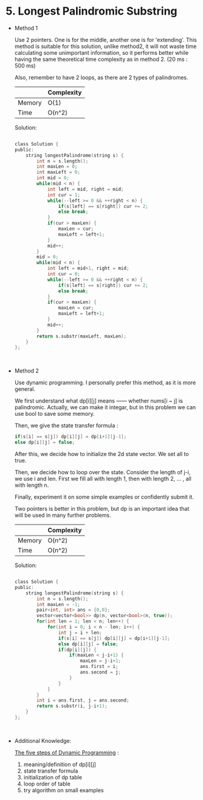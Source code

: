 # 5. Longest Palindromic Substring
- Method 1

    Use 2 pointers. One is for the middle, another one is for 'extending'. This method is suitable for this solution, unlike method2, it will not waste time calculating some unimportant information, so it performs better while having the same theoretical time complexity as in method 2. (20 ms : 500 ms)

    Also, remember to have 2 loops, as there are 2 types of palindromes.

    | |   Complexity  |
    | ----------- | ----------- | 
    |  Memory     | O(1) | 
    |      Time       |  O(n^2) | 


    Solution:

    ``` h

    class Solution {
    public:
        string longestPalindrome(string s) {
            int n = s.length();
            int maxLen = 0;
            int maxLeft = 0;
            int mid = 0; 
            while(mid < n) {
                int left = mid, right = mid;
                int cur = 1;
                while(--left >= 0 && ++right < n) {
                    if(s[left] == s[right]) cur += 2;
                    else break;
                }
                if(cur > maxLen) {
                    maxLen = cur;
                    maxLeft = left+1;
                }
                mid++;
            }
            mid = 0;
            while(mid < n) {
                int left = mid+1, right = mid;
                int cur = 0;
                while(--left >= 0 && ++right < n) {
                    if(s[left] == s[right]) cur += 2;
                    else break;
                }
                if(cur > maxLen) {
                    maxLen = cur;
                    maxLeft = left+1;
                }
                mid++;
            }        
            return s.substr(maxLeft, maxLen);
        }
    };

    ```

<br>    

- Method 2

    Use dynamic programming. I personally prefer this method, as it is more general. 
    
    We first understand what dp[i][j] means —— whether nums[i ~ j] is palindromic. Actually, we can make it integar, but in this problem we can use bool to save some memory.

    Then, we give the state transfer formula : 

    ``` h
    if(s[i] == s[j]) dp[i][j] = dp[i+1][j-1];
    else dp[i][j] = false;
    ```

    After this, we decide how to initialize the 2d state vector. We set all to true.

    Then, we decide how to loop over the state. Consider the length of j-i, we use i and len. First we fill all with length 1, then with length 2, ... , all with length n.

    Finally, experiment it on some simple examples or confidently submit it.

    Two pointers is better in this problem, but dp is an important idea that will be used in many further problems.

    | |   Complexity  |
    | ----------- | ----------- | 
    |  Memory     | O(n^2) | 
    |      Time       |  O(n^2) | 


    Solution:

    ``` h

    class Solution {
    public:
        string longestPalindrome(string s) {
            int n = s.length();
            int maxLen = -1;
            pair<int, int> ans = {0,0};
            vector<vector<bool>> dp(n, vector<bool>(n, true));
            for(int len = 1; len < n; len++) {
                for(int i = 0; i < n - len; i++) {
                    int j = i + len;
                    if(s[i] == s[j]) dp[i][j] = dp[i+1][j-1];
                    else dp[i][j] = false;
                    if(dp[i][j]) {
                        if(maxLen < j-i+1) {
                            maxLen = j-i+1;
                            ans.first = i;
                            ans.second = j;
                        }
                    } 
                }
            }
            int i = ans.first, j = ans.second;
            return s.substr(i, j-i+1);
        }
    };

    ```
<br>

- Additional Knowledge:

    [The five steps of Dynamic Programming](https://zhuanlan.zhihu.com/p/376662940) : 
       
    <ol>
        <li>meaning/definition of dp[i][j]</li>
        <li>state transfer formula</li>
        <li>initialization of dp table</li>
        <li>loop order of table</li>
        <li>try algorithm on small examples</li>
    </ol>


<br>